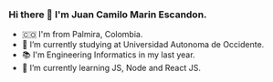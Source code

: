 ### Hi there 👋 I'm Juan Camilo Marin Escandon.  

<!--
**JuanMarin1322/JuanMarin1322** is a ✨ _special_ ✨ repository because its `README.md` (this file) appears on your GitHub profile.

Here are some ideas to get you started:

- 🔭 I’m currently working on ...
- 🌱 I’m currently learning ...
- 👯 I’m looking to collaborate on ...
- 🤔 I’m looking for help with ...
- 💬 Ask me about ...
- 📫 How to reach me: ...
- 😄 Pronouns: ...
- ⚡ Fun fact: ...
-->
- 🇨🇴 I'm from Palmira, Colombia.
- 🔭 I’m currently studying at Universidad Autonoma de Occidente.
- 📚 I'm Engineering Informatics in my last year.
- 🌱 I’m currently learning JS, Node and React JS.
